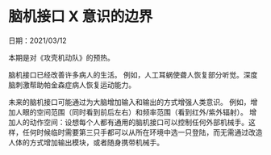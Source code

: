 <h1>脑机接口 X 意识的边界</h1>

日期：2021/03/12

本期是对《攻壳机动队》的预热。

脑机接口已经改善许多病人的生活。
例如，人工耳蜗使聋人恢复部分听觉。深度脑刺激帮助帕金森症病人恢复运动能力。

未来的脑机接口可能通过为大脑增加输入和输出的方式增强人类意识。
例如，增加人眼的空间范围（同时看到前后左右）和频率范围（看到红外/紫外辐射）。
增加人的动作空间：设想每个人都有通用的脑机接口可以控制任何外部机械手。这样，任何时候临时需要第三只手都可以从所在环境中选一只登陆，而无需通过改造人体的方式增加输出模块，或者随身携带机械手。

